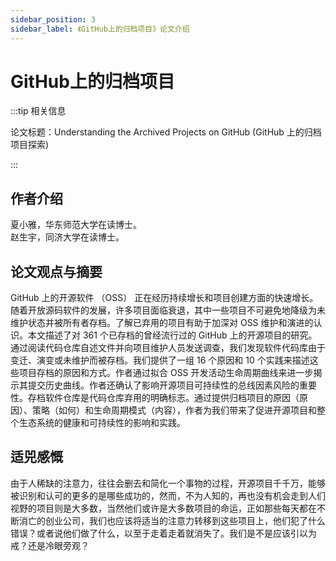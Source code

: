 ```yaml
---
sidebar_position: 3
sidebar_label: 《GitHub上的归档项目》论文介绍
---
```


# GitHub上的归档项目

:::tip 相关信息

论文标题：Understanding the Archived Projects on GitHub (GitHub 上的归档项目探索)

:::

## 作者介绍

夏小雅，华东师范大学在读博士。  
赵生宇，同济大学在读博士。

## 论文观点与摘要

GitHub 上的开源软件 （OSS） 正在经历持续增长和项目创建方面的快速增长。随着开放源码软件的发展，许多项目面临衰退，其中一些项目不可避免地降级为未维护状态并被所有者存档。了解已弃用的项目有助于加深对 OSS 维护和演进的认识。本文描述了对 361 个已存档的曾经流行过的 GitHub 上的开源项目的研究。通过阅读代码仓库自述文件并向项目维护人员发送调查，我们发现软件代码库由于变迁、演变或未维护而被存档。我们提供了一组 16 个原因和 10 个实践来描述这些项目存档的原因和方式。作者通过拟合 OSS 开发活动生命周期曲线来进一步揭示其提交历史曲线。作者还确认了影响开源项目可持续性的总线因素风险的重要性。存档软件仓库是代码仓库弃用的明确标志。通过提供归档项目的原因（原因）、策略（如何）和生命周期模式（内容），作者为我们带来了促进开源项目和整个生态系统的健康和可持续性的影响和实践。

## 适兕感慨

由于人稀缺的注意力，往往会删去和简化一个事物的过程，开源项目千千万，能够被识别和认可的更多的是哪些成功的，然而，不为人知的，再也没有机会走到人们视野的项目则是大多数，当然他们或许是大多数项目的命运，正如那些每天都在不断消亡的创业公司，我们也应该将适当的注意力转移到这些项目上，他们犯了什么错误？或者说他们做了什么，以至于走着走着就消失了。我们是不是应该引以为戒？还是冷眼旁观？
